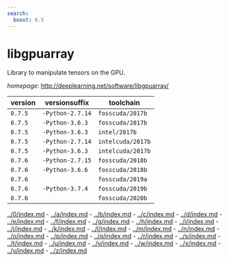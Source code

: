 ```yaml
---
search:
  boost: 0.5
---
```

# libgpuarray

Library to manipulate tensors on the GPU.

*homepage*: <http://deeplearning.net/software/libgpuarray/>

version | versionsuffix | toolchain
--------|---------------|----------
``0.7.5`` | ``-Python-2.7.14`` | ``fosscuda/2017b``
``0.7.5`` | ``-Python-3.6.3`` | ``fosscuda/2017b``
``0.7.5`` | ``-Python-3.6.3`` | ``intel/2017b``
``0.7.5`` | ``-Python-2.7.14`` | ``intelcuda/2017b``
``0.7.5`` | ``-Python-3.6.3`` | ``intelcuda/2017b``
``0.7.6`` | ``-Python-2.7.15`` | ``fosscuda/2018b``
``0.7.6`` | ``-Python-3.6.6`` | ``fosscuda/2018b``
``0.7.6`` |  | ``fosscuda/2019a``
``0.7.6`` | ``-Python-3.7.4`` | ``fosscuda/2019b``
``0.7.6`` |  | ``fosscuda/2020b``

[../0/index.md](0) - [../a/index.md](a) - [../b/index.md](b) - [../c/index.md](c) - [../d/index.md](d) - [../e/index.md](e) - [../f/index.md](f) - [../g/index.md](g) - [../h/index.md](h) - [../i/index.md](i) - [../j/index.md](j) - [../k/index.md](k) - [../l/index.md](l) - [../m/index.md](m) - [../n/index.md](n) - [../o/index.md](o) - [../p/index.md](p) - [../q/index.md](q) - [../r/index.md](r) - [../s/index.md](s) - [../t/index.md](t) - [../u/index.md](u) - [../v/index.md](v) - [../w/index.md](w) - [../x/index.md](x) - [../y/index.md](y) - [../z/index.md](z)

